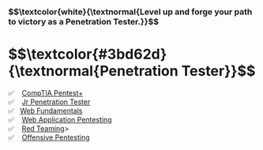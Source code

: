 <h3 align="left"> $$\textcolor{white}{\textnormal{Level up and forge your path to victory as a Penetration Tester.}}$$ </h3>
<h1 align="left"> $$\textcolor{#3bd62d}{\textnormal{Penetration Tester}}$$ </h1>

✅ &nbsp;&nbsp; [CompTIA Pentest+](https://github.com/RosanaFSS/TryHackMe/blob/main/CompTIA%20Pentest%2B.md)<br>
✅ &nbsp;&nbsp; [Jr Penetration Tester](https://github.com/RosanaFSS/TryHackMe/blob/main/Jr.%20Penetration%20Tester.md)<br>
✅ &nbsp;&nbsp;[Web Fundamentals](https://github.com/RosanaFSS/TryHackMe/blob/main/Web%20Fundamentals.md)<br>
✅ &nbsp;&nbsp; [Web Application Pentesting](https://github.com/RosanaFSS/TryHackMe/blob/main/Web%20Application%20Pentesting.md)<br>
✅ &nbsp;&nbsp;  [Red Teaming](https://github.com/RosanaFSS/TryHackMe/blob/main/Red%20Teaming.md)><br>
✅ &nbsp;&nbsp;  [Offensive Pentesting](https://github.com/RosanaFSS/TryHackMe/blob/main/Offensive_Pentesting.md)<br>
